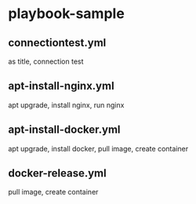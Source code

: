 # playbook-sample

## connectiontest.yml
as title, connection test

## apt-install-nginx.yml
apt upgrade, install nginx, run nginx

## apt-install-docker.yml
apt upgrade, install docker, pull image, create container

## docker-release.yml
pull image, create container
